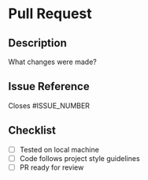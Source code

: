 # Pull Request  

## Description  
What changes were made?  

## Issue Reference  
Closes #ISSUE_NUMBER  

## Checklist  
- [ ] Tested on local machine  
- [ ] Code follows project style guidelines  
- [ ] PR ready for review  
